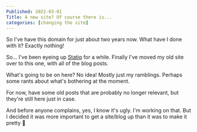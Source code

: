 ```yaml
---
Published: 2022-03-01
Title: A new site? Of course there is...
categories: [changing the site]
---
```


So I've have this domain for just about two years now. What have I done with it? Exactly nothing!

So... I've been eyeing up [Statiq](https://statiq.dev) for a while. Finally I've moved my old site over to this one, with all of the blog posts.

<!-- more -->

What's going to be on here? No idea! Mostly just my ramblings. Perhaps some rants about what's bothering at the moment.

For now, have some old posts that are probably no longer relevant, but they're still here just in case.

And before anyone complains, yes, I know it's ugly. I'm working on that. But I decided it was more important to get a site/blog up than it was to make it pretty 🤪
